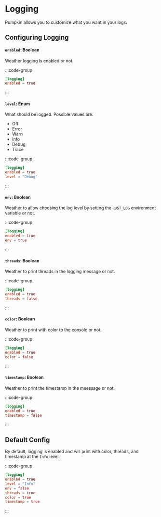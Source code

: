 # Logging
Pumpkin allows you to customize what you want in your logs.

## Configuring Logging

#### `enabled`: Boolean
Weather logging is enabled or not.

:::code-group
```toml [features.toml] {2}
[logging]
enabled = true
```
:::

#### `level`: Enum
What should be logged. Possible values are:
- Off
- Error
- Warn
- Info
- Debug
- Trace

:::code-group
```toml [features.toml] {3}
[logging]
enabled = true
level = "Debug"
```
:::

#### `env`: Boolean
Weather to allow choosing the log level by setting the `RUST_LOG` environment variable or not.

:::code-group
```toml [features.toml] {3}
[logging]
enabled = true
env = true
```
:::

#### `threads`: Boolean
Weather to print threads in the logging message or not.

:::code-group
```toml [features.toml] {3}
[logging]
enabled = true
threads = false
```
:::

#### `color`: Boolean
Weather to print with color to the console or not.

:::code-group
```toml [features.toml] {3}
[logging]
enabled = true
color = false
```
:::

#### `timestamp`: Boolean
Weather to print the timestamp in the meessage or not.

:::code-group
```toml [features.toml] {3}
[logging]
enabled = true
timestamp = false
```
:::

## Default Config
By default, logging is enabled and will print with color, threads, and timestamp at the `Info` level. 

:::code-group
```toml [features.toml]
[logging]
enabled = true
level = "Info"
env = false
threads = true
color = true
timestamp = true
```
:::
